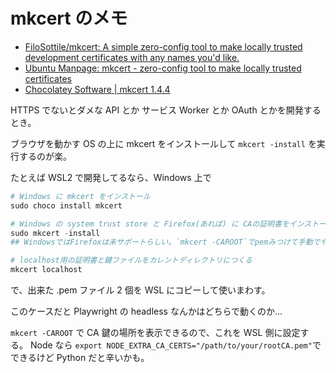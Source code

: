 # mkcert のメモ

- [FiloSottile/mkcert: A simple zero-config tool to make locally trusted development certificates with any names you'd like.](https://github.com/FiloSottile/mkcert)
- [Ubuntu Manpage: mkcert - zero-config tool to make locally trusted certificates](https://manpages.ubuntu.com/manpages/noble/en/man1/mkcert.1.html)
- [Chocolatey Software | mkcert 1.4.4](https://community.chocolatey.org/packages/mkcert)

HTTPS でないとダメな API とか サービス Worker とか OAuth とかを開発するとき。

ブラウザを動かす OS の上に mkcert をインストールして `mkcert -install` を実行するのが楽。

たとえば WSL2 で開発してるなら、Windows 上で

```powershell
# Windows に mkcert をインストール
sudo choco install mkcert

# Windows の system trust store と Firefox(あれば) に CAの証明書をインストール
sudo mkcert -install
## WindowsではFirefoxは未サポートらしい。`mkcert -CAROOT`でpemみつけて手動でやる。

# localhost用の証明書と鍵ファイルをカレントディレクトリにつくる
mkcert localhost
```

で、出来た .pem ファイル 2 個を WSL にコピーして使いまわす。

このケースだと
Playwright の headless なんかはどちらで動くのか...

`mkcert -CAROOT` で CA 鍵の場所を表示できるので、これを WSL 側に設定する。
Node なら `export NODE_EXTRA_CA_CERTS="/path/to/your/rootCA.pem"`でできるけど
Python だと辛いかも。
